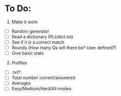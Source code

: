 # To Do:
1. Make it work
- [ ] Random generator
- [ ] Read a dictionary (PLUdict.txt)
- [ ] See if it is a correct match
- [ ] Rounds (How many Qs will there be? User defined?)
- [ ] Give basic stats
2. Profiles
- [ ] .txt?
- [ ] Total number correct/answered
- [ ] Averages
- [ ] Easy/Medium/Hard/All modes

